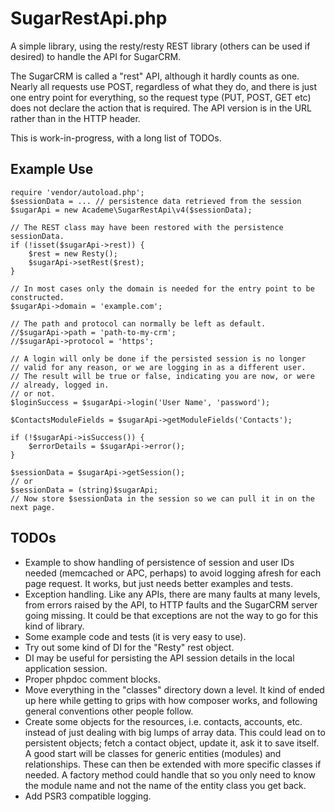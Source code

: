 # SugarRestApi.php

A simple library, using the resty/resty REST library (others can be used if desired) to
handle the API for SugarCRM.

The SugarCRM is called a "rest" API, although it hardly counts as one. Nearly all requests
use POST, regardless of what they do, and there is just one entry point for everything, so
the request type (PUT, POST, GET etc) does not declare the action that is required. The API
version is in the URL rather than in the HTTP header.

This is work-in-progress, with a long list of TODOs.

## Example Use

    require 'vendor/autoload.php';
    $sessionData = ... // persistence data retrieved from the session
    $sugarApi = new Academe\SugarRestApi\v4($sessionData);
    
    // The REST class may have been restored with the persistence sessionData.
    if (!isset($sugarApi->rest)) {
        $rest = new Resty();
        $sugarApi->setRest($rest);
    }
    
    // In most cases only the domain is needed for the entry point to be constructed.
    $sugarApi->domain = 'example.com';
    
    // The path and protocol can normally be left as default.
    //$sugarApi->path = 'path-to-my-crm';
    //$sugarApi->protocol = 'https';
    
    // A login will only be done if the persisted session is no longer
    // valid for any reason, or we are logging in as a different user.
    // The result will be true or false, indicating you are now, or were
    // already, logged in.
    // or not.
    $loginSuccess = $sugarApi->login('User Name', 'password');
    
    $ContactsModuleFields = $sugarApi->getModuleFields('Contacts');
    
    if (!$sugarApi->isSuccess()) {
        $errorDetails = $sugarApi->error();
    }
    
    $sessionData = $sugarApi->getSession();
    // or
    $sessionData = (string)$sugarApi;
    // Now store $sessionData in the session so we can pull it in on the next page.

## TODOs

* Example to show handling of persistence of session and user IDs needed (memcached or APC, 
perhaps) to avoid logging afresh for each page request. It works, but just needs better examples 
and tests.
* Exception handling. Like any APIs, there are many faults at many levels, from errors 
raised by the API, to HTTP faults and the SugarCRM server going missing. It could be that 
exceptions are not the way to go for this kind of library.
* Some example code and tests (it is very easy to use).
* Try out some kind of DI for the "Resty" rest object.
* DI may be useful for persisting the API session details in the local application session.
* Proper phpdoc comment blocks.
* Move everything in the "classes" directory down a level. It kind of ended up here while 
getting to grips with how composer works, and following general conventions other people follow.
* Create some objects for the resources, i.e. contacts, accounts, etc. instead of just dealing 
with big lumps of array data. This could lead on to persistent objects; fetch a contact object, 
update it, ask it to save itself. A good start will be classes for generic entities (modules) 
and relationships. These can then be extended with more specific classes if needed. A factory 
method could handle that so you only need to know the module name and not the name of the 
entity class you get back.
* Add PSR3 compatible logging.


